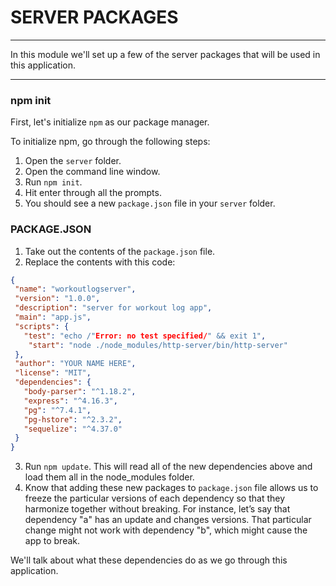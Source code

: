# SERVER PACKAGES
---
In this module we'll set up a few of the server packages that will be used in this application.

<hr />

### npm init
First, let's initialize `npm` as our package manager. 

To initialize npm, go through the following steps:

1. Open the `server` folder.
2. Open the command line window.
3. Run `npm init`.
4. Hit enter through all the prompts. 
5. You should see a new `package.json` file in your `server` folder.



### PACKAGE.JSON
1. Take out the contents of the `package.json` file.
2. Replace the contents with this code:  

```json
{
 "name": "workoutlogserver",
 "version": "1.0.0",
 "description": "server for workout log app",
 "main": "app.js",
 "scripts": {
   "test": "echo /"Error: no test specified/" && exit 1",
    "start": "node ./node_modules/http-server/bin/http-server"
 },
 "author": "YOUR NAME HERE",  
 "license": "MIT",
 "dependencies": {
   "body-parser": "^1.18.2",
   "express": "^4.16.3",
   "pg": "^7.4.1",
   "pg-hstore": "^2.3.2",
   "sequelize": "^4.37.0"
 }
}
```

3. Run `npm update`. This will read all of the new dependencies above and load them all in the node_modules folder. 
4. Know that adding these new packages to `package.json` file allows us to freeze the particular versions of each dependency so that they harmonize together without breaking. For instance, let’s say that dependency "a" has an update and changes versions.  That particular change might not work with dependency "b",  which might cause the app to break. 

We'll talk about what these dependencies do as we go through this application. 
